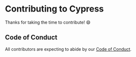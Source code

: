 # Contributing to Cypress

Thanks for taking the time to contribute! :smile:

## Code of Conduct

All contributors are expecting to abide by our [Code of Conduct](CODE_OF_CONDUCT.md).
